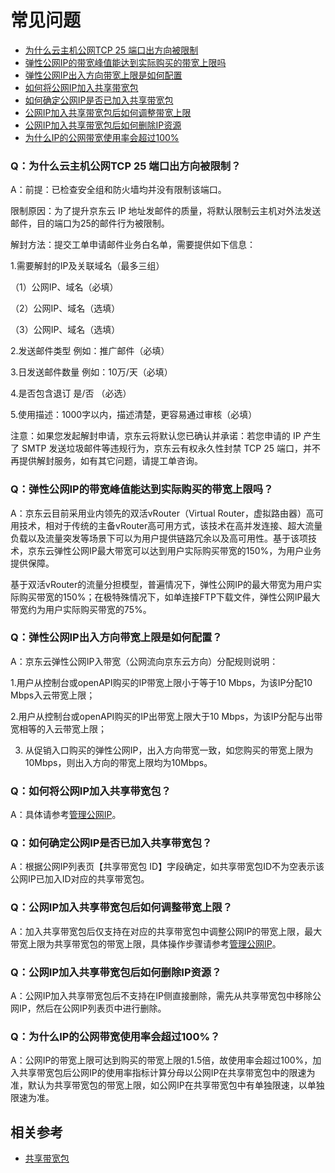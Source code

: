 # 常见问题

- [为什么云主机公网TCP 25 端口出方向被限制](faq#user-content-1)
- [弹性公网IP的带宽峰值能达到实际购买的带宽上限吗](faq#user-content-2)
- [弹性公网IP出入方向带宽上限是如何配置](faq#user-content-3)
- [如何将公网IP加入共享带宽包](faq#user-content-5)
- [如何确定公网IP是否已加入共享带宽包](faq#user-content-6)
- [公网IP加入共享带宽包后如何调整带宽上限](faq#user-content-7)
- [公网IP加入共享带宽包后如何删除IP资源](faq#user-content-8)
- [为什么IP的公网带宽使用率会超过100%](faq#user-content-9)

<div id="user-content-1"> </div>

### Q：为什么云主机公网TCP 25 端口出方向被限制？

A：前提：已检查安全组和防火墙均并没有限制该端口。

限制原因：为了提升京东云 IP 地址发邮件的质量，将默认限制云主机对外法发送邮件，目的端口为25的邮件行为被限制。



解封方法：提交工单申请邮件业务白名单，需要提供如下信息：

1.需要解封的IP及关联域名（最多三组）

（1）公网IP、域名（必填）

（2）公网IP、域名（选填）

（3）公网IP、域名（选填）

2.发送邮件类型 例如：推广邮件（必填）

3.日发送邮件数量 例如：10万/天（必填）

4.是否包含退订 是/否 （必选）

5.使用描述：1000字以内，描述清楚，更容易通过审核（必填）

 

注意：如果您发起解封申请，京东云将默认您已确认并承诺：若您申请的 IP 产生了 SMTP 发送垃圾邮件等违规行为，京东云有权永久性封禁 TCP 25 端口，并不再提供解封服务，如有其它问题，请提工单咨询。

<div id="user-content-2"> </div>

### Q：弹性公网IP的带宽峰值能达到实际购买的带宽上限吗？

A：京东云目前采用业内领先的双活vRouter（Virtual Router，虚拟路由器）高可用技术，相对于传统的主备vRouter高可用方式，该技术在高并发连接、超大流量负载以及流量突发等场景下可以为用户提供链路冗余以及高可用性。基于该项技术，京东云弹性公网IP最大带宽可以达到用户实际购买带宽的150%，为用户业务提供保障。

基于双活vRouter的流量分担模型，普遍情况下，弹性公网IP的最大带宽为用户实际购买带宽的150%；在极特殊情况下，如单连接FTP下载文件，弹性公网IP最大带宽约为用户实际购买带宽的75%。

<div id="user-content-3"> </div>

### Q：弹性公网IP出入方向带宽上限是如何配置？

A：京东云弹性公网IP入带宽（公网流向京东云方向）分配规则说明：

1.用户从控制台或openAPI购买的IP带宽上限小于等于10 Mbps，为该IP分配10 Mbps入云带宽上限；

2.用户从控制台或openAPI购买的IP出带宽上限大于10 Mbps，为该IP分配与出带宽相等的入云带宽上限；

3. 从促销入口购买的弹性公网IP，出入方向带宽一致，如您购买的带宽上限为10Mbps，则出入方向的带宽上限均为10Mbps。


<div id="user-content-5"> </div>

### Q：如何将公网IP加入共享带宽包？

A：具体请参考[管理公网IP](../../Shared-Bandwidth-Package/Getting-Started/Manage-Public-IP.md)。

<div id="user-content-6"> </div>

### Q：如何确定公网IP是否已加入共享带宽包？

A：根据公网IP列表页【共享带宽包 ID】字段确定，如共享带宽包ID不为空表示该公网IP已加入ID对应的共享带宽包。

<div id="user-content-7"> </div>

### Q：公网IP加入共享带宽包后如何调整带宽上限？

A：加入共享带宽包后仅支持在对应的共享带宽包中调整公网IP的带宽上限，最大带宽上限为共享带宽包的带宽上限，具体操作步骤请参考[管理公网IP](../../Shared-Bandwidth-Package/Getting-Started/Manage-Public-IP.md)。

<div id="user-content-8"> </div>

### Q：公网IP加入共享带宽包后如何删除IP资源？

A：公网IP加入共享带宽包后不支持在IP侧直接删除，需先从共享带宽包中移除公网IP，然后在公网IP列表页中进行删除。

<div id="user-content-9"> </div>

### Q：为什么IP的公网带宽使用率会超过100%？

A：公网IP的带宽上限可达到购买的带宽上限的1.5倍，故使用率会超过100%，加入共享带宽包后公网IP的使用率指标计算分母以公网IP在共享带宽包中的限速为准，默认为共享带宽包的带宽上限，如公网IP在共享带宽包中有单独限速，以单独限速为准。

##  相关参考

- [共享带宽包](https://docs.jdcloud.com/cn/shared-bandwidth-package/product-overview)
